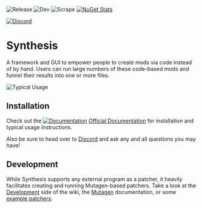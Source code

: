 ![Release](https://github.com/Mutagen-Modding/Synthesis/workflows/Release/badge.svg) ![Dev](https://github.com/Mutagen-Modding/Synthesis/workflows/Dev/badge.svg) ![Scrape](https://github.com/Mutagen-Modding/Synthesis.Registry/workflows/Scrape/badge.svg) [![NuGet Stats](https://img.shields.io/nuget/v/Synthesis.Bethesda.svg)](https://www.nuget.org/packages/Synthesis.Bethesda)

[![Discord](https://discordapp.com/api/guilds/759302581448474626/widget.png)](https://discord.gg/53KMEsW)

# Synthesis
A framework and GUI to empower people to create mods via code instead of by hand.  Users can run large numbers of these code-based mods and funnel their results into one or more files. 

![Typical Usage](https://i.imgur.com/Wj2fGaF.gif)

## Installation
Check out the [![Documentation](https://i.imgur.com/DGoSrNg.png)](https://mutagen-modding.github.io/Synthesis/Installation/) [Official Documentation](https://mutagen-modding.github.io/Synthesis/Installation/) for installation and typical usage instructions.

Also be sure to head over to [Discord](https://discord.gg/53KMEsW) and ask any and all questions you may have!

## Development
While Synthesis supports any external program as a patcher, it heavily facilitates creating and running Mutagen-based patchers.
Take a look at the [Development](https://github.com/Mutagen-Modding/Synthesis/wiki/Create-a-Patcher) side of the wiki, the [Mutagen](https://github.com/Mutagen-Modding/Mutagen/wiki) documentation, or some [example patchers](https://github.com/Mutagen-Modding/Synthesis/network/dependents?package_id=UGFja2FnZS0xMzg1MjY1MjYz).
